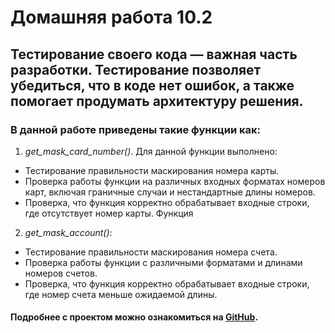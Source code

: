 # Домашняя работа 10.2
## Тестирование своего кода — важная часть разработки. Тестирование позволяет убедиться, что в коде нет ошибок, а также помогает продумать архитектуру решения.

### В данной работе приведены такие функции как:
1. *get_mask_card_number()*. Для данной функции выполнено:
- Тестирование правильности маскирования номера карты.
- Проверка работы функции на различных входных форматах номеров карт, включая граничные случаи и нестандартные длины номеров.
- Проверка, что функция корректно обрабатывает входные строки, где отсутствует номер карты.
Функция 
2. *get_mask_account()*:
- Тестирование правильности маскирования номера счета.
- Проверка работы функции с различными форматами и длинами номеров счетов.
- Проверка, что функция корректно обрабатывает входные строки, где номер счета меньше ожидаемой длины.

#### Подробнее с проектом можно ознакомиться на [GitHub](https://github.com/Alina998/pythonProject10).